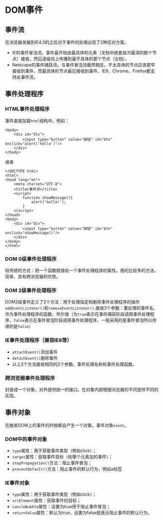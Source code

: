 # DOM事件 #
## 事件流 ##
在浏览器发展到IE4.0的之后对于事件的处理出现了2种应对方案。

- IE的事件冒泡流。事件最开始由最具体的元素（文档中嵌套层次最深的那个节点）接收，然后逐级向上传播到最不具体的那个节点（文档）。
- Netscape的事件捕获流。与事件冒泡流截然相反。不太具体的节点应该更早接收到事件，而最具体的节点最后接收到事件。IE9、Chrome、Firefox都支持此事件流。

## 事件处理程序 ##
### HTML事件处理程序 ###
事件直接加载`html`结构中。例如：
    
	<body>
	    <div id="div">
	        <input type="button" value="按钮" id="btn" onclick="alert('hello')"/>
	    </div>
	</body>
或者

	<!DOCTYPE html>
	<html>
	<head lang="en">
	    <meta charset="UTF-8">
	    <title>事件流</title>
	    <script>
	        function showMessage(){
	            alert('hello!');
	        }
	    </script>
	</head>
	<body>
	    <div id="div">
	        <input type="button" value="按钮" id="btn" onclick="showMessage()"/>
	    </div>
	</body>
	</html>

### DOM 0级事件处理程序 ###
较传统的方式：把一个函数赋值给一个事件处理程序的属性。用的比较多的方法，简单、具有跨浏览器的优势。

### DOM 2级事件处理程序 ###
DOM2级事件定义了2个方法：用于处理指定和删除事件处理程序的操作`addEventListener()`和`removeEventListener()`.接收3个参数：要处理的事件名、作为事件处理程序的函数、布尔值（为`true`表示在事件捕获阶段调用事件处理程序，`false`表示在事件冒泡阶段调用事件处理程序，一般采用的是事件冒泡所以传递的是`false`）

### IE事件处理程序（兼容IE8等） ###
- `attachEvent()`添加事件
- `detachEvent()`删除事件
- 以上2个方法接收相同的2个参数。事件处理名称和事件处理函数。

### 跨浏览器事件处理程序 ###
封装成一个对象，对外提供统一的接口。在对象内部根据浏览器的不同提供不同的实现。

## 事件对象 ##
在触发DOM上的事件的时候都会产生一个对象，事件对象`event`。
### DOM中的事件对象 ###
- `type`属性：用于获取事件类型（例如click）；
- `target`属性：获取事件目标（给哪个元素加的事件）；
- `stopPropagation()`方法：阻止事件冒泡；
- `preventDefault()`方法：阻止事件的默认行为，例如a标签

### IE事件对象 ###
- `type`属性：用于获取事件类型（例如click）；
- `srcElement`属性：获取事件的目标；
- `cancleBubble`属性：设置为true用于阻止事件冒泡；
- `returnValue`属性：默认为true，设置为false就表示阻止事件的默认行为。